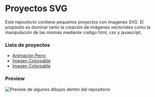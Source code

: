 # Proyectos SVG

Este repositorio contiene pequeños proyectos con imagenes SVG. El propósito es dominar tanto la creación de imágenes vectoriales como la manipulación de las mismas mediante codigo html, css y javascript.

### Lista de proyectos
- [Animación Perro](https://erme07.github.io/proyectos-SVG/perroCartoon/PerroSVG.html)
- [Imagen Coloreable](https://erme07.github.io/proyectos-SVG/paintSVG/paintSVG.html)
- [Imagen Coloreable](https://erme07.github.io/proyectos-SVG/customAmongus/customAmongus.html)

### Preview
![Preview de algunos dibujos dentro del repositorio](https://erme07.github.io/proyectos-SVG/perroCartoon/img/preview.jpg)
